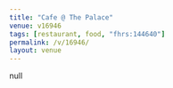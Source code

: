 ```yaml
---
title: "Cafe @ The Palace"
venue: v16946
tags: [restaurant, food, "fhrs:144640"]
permalink: /v/16946/
layout: venue
---
```

null